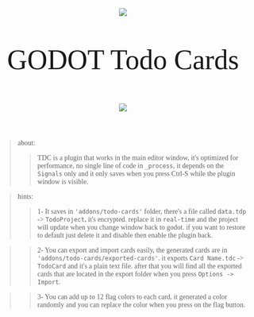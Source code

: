 <div align = "center" style="font-family:Cairo; font-size:4em;">

![](https://user-images.githubusercontent.com/53877170/148646778-d4e9ea12-cc39-4224-aa23-918ab6e30ba8.png) 
  
GODOT Todo Cards

![](https://user-images.githubusercontent.com/53877170/148647970-3dc71f7a-414f-4990-9070-da138bb24b9d.PNG)

</div>

<div style="font-family:Cairo; font-size:1em;">

> about:
>> TDC is a plugin that works in the main editor window, it's optimized for performance, no single line of code in `_process`, it depends on the `Signals` only and it only saves when you press Ctrl-S while the plugin window is visible.

> hints:
> > 1- It saves in `'addons/todo-cards'` folder, there's a file called `data.tdp` -> `TodoProject`, it's encrypted. replace it in `real-time` and the project will update when you change window back to godot. if you want to restore to default just delete it and disable then enable the plugin back.

> > 2- You can export and import cards easily, the generated cards are in `'addons/todo-cards/exported-cards'`. it exports `Card Name.tdc` -> `TodoCard` and it's a plain text file. after that you will find all the exported cards that are located in the export folder when you press `Options -> Import`.

> > 3- You can add up to 12 flag colors to each card, it generated a color randomly and you can replace the color when you press on the flag button.

</div>


